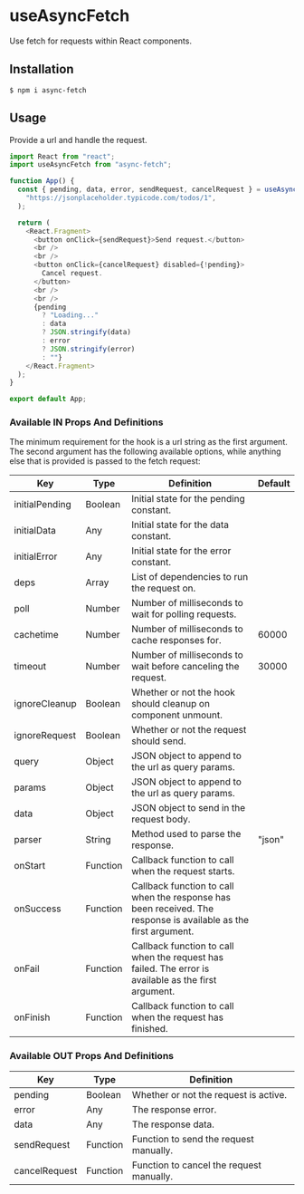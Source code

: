 # useAsyncFetch

Use fetch for requests within React components.

## Installation

```
$ npm i async-fetch
```

## Usage

Provide a url and handle the request.

```javascript
import React from "react";
import useAsyncFetch from "async-fetch";

function App() {
  const { pending, data, error, sendRequest, cancelRequest } = useAsyncFetch(
    "https://jsonplaceholder.typicode.com/todos/1",
  );

  return (
    <React.Fragment>
      <button onClick={sendRequest}>Send request.</button>
      <br />
      <br />
      <button onClick={cancelRequest} disabled={!pending}>
        Cancel request.
      </button>
      <br />
      <br />
      {pending
        ? "Loading..."
        : data
        ? JSON.stringify(data)
        : error
        ? JSON.stringify(error)
        : ""}
    </React.Fragment>
  );
}

export default App;
```

### Available IN Props And Definitions

The minimum requirement for the hook is a url string as the first argument. The second argument has the following available options, while anything else that is provided is passed to the fetch request:

| Key            | Type     | Definition                                                                                                      | Default |
| -------------- | -------- | --------------------------------------------------------------------------------------------------------------- | ------- |
| initialPending | Boolean  | Initial state for the pending constant.                                                                         |         |
| initialData    | Any      | Initial state for the data constant.                                                                            |         |
| initialError   | Any      | Initial state for the error constant.                                                                           |         |
| deps           | Array    | List of dependencies to run the request on.                                                                     |         |
| poll           | Number   | Number of milliseconds to wait for polling requests.                                                            |         |
| cachetime      | Number   | Number of milliseconds to cache responses for.                                                                  | 60000   |
| timeout        | Number   | Number of milliseconds to wait before canceling the request.                                                    | 30000   |
| ignoreCleanup  | Boolean  | Whether or not the hook should cleanup on component unmount.                                                    |         |
| ignoreRequest  | Boolean  | Whether or not the request should send.                                                                         |         |
| query          | Object   | JSON object to append to the url as query params.                                                               |         |
| params         | Object   | JSON object to append to the url as query params.                                                               |         |
| data           | Object   | JSON object to send in the request body.                                                                        |         |
| parser         | String   | Method used to parse the response.                                                                              | "json"  |
| onStart        | Function | Callback function to call when the request starts.                                                              |         |
| onSuccess      | Function | Callback function to call when the response has been received. The response is available as the first argument. |         |
| onFail         | Function | Callback function to call when the request has failed. The error is available as the first argument.            |         |
| onFinish       | Function | Callback function to call when the request has finished.                                                        |         |

### Available OUT Props And Definitions

| Key           | Type     | Definition                               |
| ------------- | -------- | ---------------------------------------- |
| pending       | Boolean  | Whether or not the request is active.    |
| error         | Any      | The response error.                      |
| data          | Any      | The response data.                       |
| sendRequest   | Function | Function to send the request manually.   |
| cancelRequest | Function | Function to cancel the request manually. |
